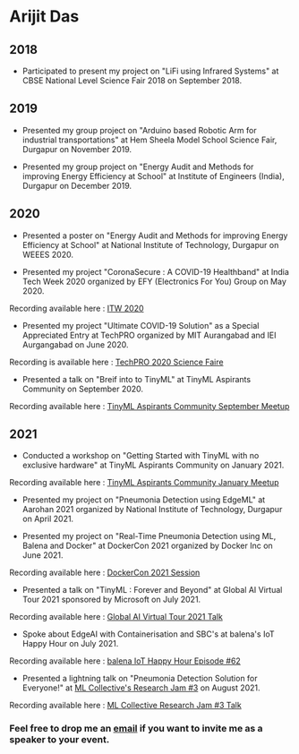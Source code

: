 # Arijit Das
## 2018 
 * Participated to present my project on "LiFi using Infrared Systems" at CBSE National Level Science Fair 2018 on September 2018.

## 2019 
 * Presented my group project on "Arduino based Robotic Arm for industrial transportations" at Hem Sheela Model School Science Fair, Durgapur on November 2019.

 * Presented my group project on "Energy Audit and Methods for improving Energy Efficiency at School" at Institute of Engineers (India), Durgapur on December 2019.

## 2020
* Presented a poster on "Energy Audit and Methods for improving Energy Efficiency at School" at National Institute of Technology, Durgapur on WEEES 2020.

* Presented my project "CoronaSecure : A COVID-19 Healthband" at India Tech Week 2020 organized by EFY (Electronics For You) Group on May 2020.

Recording available here : [ITW 2020](https://vimeo.com/420575715/fc98519604)

* Presented my project "Ultimate COVID-19 Solution" as a Special Appreciated Entry at TechPRO organized by MIT Aurangabad and IEI Aurgangabad on June 2020. 

Recording is available here : [TechPRO 2020 Science Faire](https://youtu.be/-hTIw9OOfFA?t=316)

* Presented a talk on "Breif into to TinyML" at TinyML Aspirants Community on September 2020. 

Recording available here : [TinyML Aspirants Community September Meetup](https://www.youtube.com/watch?v=O-jyEdz7HVY)

## 2021
* Conducted a workshop on "Getting Started with TinyML with no exclusive hardware" at TinyML Aspirants Community on January 2021.

Recording available here : [TinyML Aspirants Community January Meetup](https://www.youtube.com/watch?v=q4i5QvI90TI&t=142s)

* Presented my project on "Pneumonia Detection using EdgeML" at Aarohan 2021 organized by National Institute of Technology, Durgapur on April 2021.

* Presented my project on "Real-Time Pneumonia Detection using ML, Balena and Docker" at DockerCon 2021 organized by Docker Inc on June 2021.

Recording available here : [DockerCon 2021 Session](https://docker.events.cube365.net/dockercon-live/2021/community/95w6ecHo5KjDcGDGm)

* Presented a talk on "TinyML : Forever and Beyond" at Global AI Virtual Tour 2021 sponsored by Microsoft on July 2021.

Recording available here : [Global AI Virtual Tour 2021 Talk](https://www.youtube.com/watch?v=IDvzfQeVLlA)

* Spoke about EdgeAI with Containerisation and SBC's at balena's IoT Happy Hour on July 2021.

Recording available here : [balena IoT Happy Hour Episode #62](https://www.youtube.com/watch?v=Q0A343Q8XJw)

* Presented a lightning talk on "Pneumonia Detection Solution for Everyone!" at [ML Collective's Research Jam #3](https://mlcollective.org/research-jam-3/) on August 2021.

Recording available here : [ML Collective Research Jam #3 Talk](https://www.youtube.com/watch?v=EktncBW69lQ&t=1996s)

### Feel free to drop me an [email](mailto:arijitdas18022006@gmail.com) if you want to invite me as a speaker to your event. 
